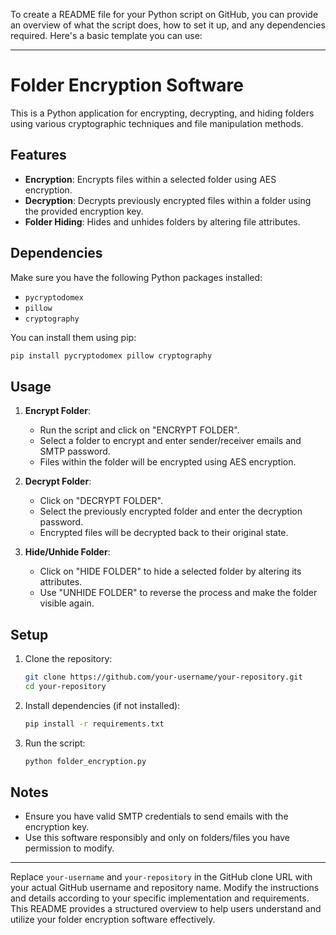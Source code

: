 To create a README file for your Python script on GitHub, you can provide an overview of what the script does, how to set it up, and any dependencies required. Here's a basic template you can use:

---

# Folder Encryption Software

This is a Python application for encrypting, decrypting, and hiding folders using various cryptographic techniques and file manipulation methods.

## Features

- **Encryption**: Encrypts files within a selected folder using AES encryption.
- **Decryption**: Decrypts previously encrypted files within a folder using the provided encryption key.
- **Folder Hiding**: Hides and unhides folders by altering file attributes.

## Dependencies

Make sure you have the following Python packages installed:

- `pycryptodomex`
- `pillow`
- `cryptography`

You can install them using pip:

```bash
pip install pycryptodomex pillow cryptography
```

## Usage

1. **Encrypt Folder**:
   - Run the script and click on "ENCRYPT FOLDER".
   - Select a folder to encrypt and enter sender/receiver emails and SMTP password.
   - Files within the folder will be encrypted using AES encryption.

2. **Decrypt Folder**:
   - Click on "DECRYPT FOLDER".
   - Select the previously encrypted folder and enter the decryption password.
   - Encrypted files will be decrypted back to their original state.

3. **Hide/Unhide Folder**:
   - Click on "HIDE FOLDER" to hide a selected folder by altering its attributes.
   - Use "UNHIDE FOLDER" to reverse the process and make the folder visible again.

## Setup

1. Clone the repository:

   ```bash
   git clone https://github.com/your-username/your-repository.git
   cd your-repository
   ```

2. Install dependencies (if not installed):

   ```bash
   pip install -r requirements.txt
   ```

3. Run the script:

   ```bash
   python folder_encryption.py
   ```

## Notes

- Ensure you have valid SMTP credentials to send emails with the encryption key.
- Use this software responsibly and only on folders/files you have permission to modify.

---

Replace `your-username` and `your-repository` in the GitHub clone URL with your actual GitHub username and repository name. Modify the instructions and details according to your specific implementation and requirements. This README provides a structured overview to help users understand and utilize your folder encryption software effectively.
